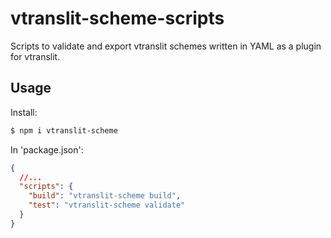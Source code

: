 # vtranslit-scheme-scripts

Scripts to validate and export vtranslit schemes written in YAML as a plugin for vtranslit.

## Usage

Install:

```sh
$ npm i vtranslit-scheme
```

In 'package.json':

```json
{
  //...
  "scripts": {
    "build": "vtranslit-scheme build",
    "test": "vtranslit-scheme validate"
  }
}
```
